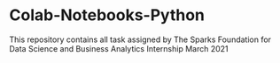 # Colab-Notebooks-Python
This repository contains all task assigned by The Sparks Foundation for Data Science and Business Analytics Internship March 2021
